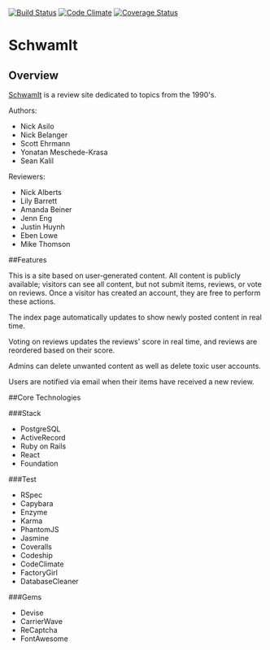 [ ![Build Status](https://app.codeship.com/projects/05f88220-bf12-0134-b657-7a625a3fabd4/status?branch=master)](https://app.codeship.com/projects/196490)
[![Code Climate](https://codeclimate.com/github/sehrmann/SchwamIt/badges/gpa.svg)](https://codeclimate.com/github/sehrmann/SchwamIt)
[![Coverage Status](https://coveralls.io/repos/github/sehrmann/SchwamIt/badge.svg?branch=master)](https://coveralls.io/github/sehrmann/SchwamIt?branch=master)

# SchwamIt

## Overview

[SchwamIt](schwamit.herokuapp.com) is a review site dedicated to topics from the 1990's.

Authors:

* Nick Asilo
* Nick Belanger
* Scott Ehrmann
* Yonatan Meschede-Krasa
* Sean Kalil

Reviewers:

* Nick Alberts
* Lily Barrett
* Amanda Beiner
* Jenn Eng
* Justin Huynh
* Eben Lowe
* Mike Thomson

##Features

This is a site based on user-generated content. All content is publicly available; visitors can see all content, but not submit items, reviews, or vote on reviews. Once a visitor has created an account, they are free to perform these actions.

The index page automatically updates to show newly posted content in real time.

Voting on reviews updates the reviews' score in real time, and reviews are reordered based on their score.

Admins can delete unwanted content as well as delete toxic user accounts.

Users are notified via email when their items have received a new review.

##Core Technologies

###Stack

* PostgreSQL
* ActiveRecord
* Ruby on Rails
* React
* Foundation

###Test

* RSpec
* Capybara
* Enzyme
* Karma
* PhantomJS
* Jasmine
* Coveralls
* Codeship
* CodeClimate
* FactoryGirl
* DatabaseCleaner

###Gems
* Devise
* CarrierWave
* ReCaptcha
* FontAwesome
